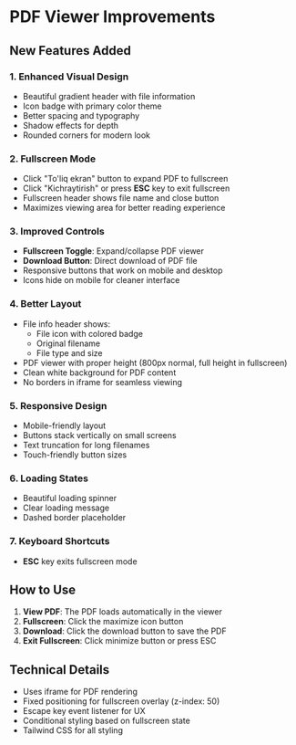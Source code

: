 # PDF Viewer Improvements

## New Features Added

### 1. **Enhanced Visual Design**
- Beautiful gradient header with file information
- Icon badge with primary color theme
- Better spacing and typography
- Shadow effects for depth
- Rounded corners for modern look

### 2. **Fullscreen Mode**
- Click "To'liq ekran" button to expand PDF to fullscreen
- Click "Kichraytirish" or press **ESC** key to exit fullscreen
- Fullscreen header shows file name and close button
- Maximizes viewing area for better reading experience

### 3. **Improved Controls**
- **Fullscreen Toggle**: Expand/collapse PDF viewer
- **Download Button**: Direct download of PDF file
- Responsive buttons that work on mobile and desktop
- Icons hide on mobile for cleaner interface

### 4. **Better Layout**
- File info header shows:
  - File icon with colored badge
  - Original filename
  - File type and size
- PDF viewer with proper height (800px normal, full height in fullscreen)
- Clean white background for PDF content
- No borders in iframe for seamless viewing

### 5. **Responsive Design**
- Mobile-friendly layout
- Buttons stack vertically on small screens
- Text truncation for long filenames
- Touch-friendly button sizes

### 6. **Loading States**
- Beautiful loading spinner
- Clear loading message
- Dashed border placeholder

### 7. **Keyboard Shortcuts**
- **ESC** key exits fullscreen mode

## How to Use

1. **View PDF**: The PDF loads automatically in the viewer
2. **Fullscreen**: Click the maximize icon button
3. **Download**: Click the download button to save the PDF
4. **Exit Fullscreen**: Click minimize button or press ESC

## Technical Details

- Uses iframe for PDF rendering
- Fixed positioning for fullscreen overlay (z-index: 50)
- Escape key event listener for UX
- Conditional styling based on fullscreen state
- Tailwind CSS for all styling
